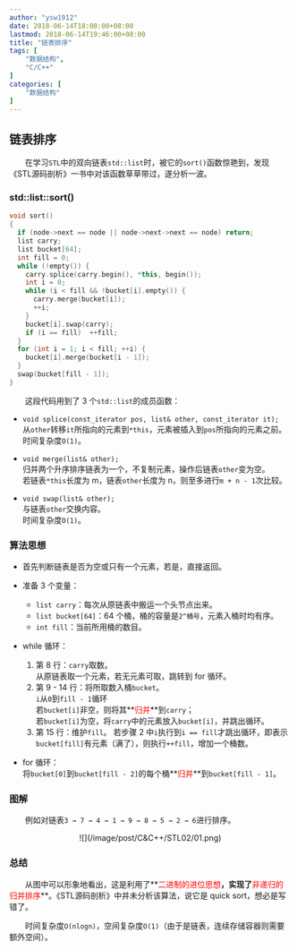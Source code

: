 ```yaml
---
author: "ysw1912"
date: 2018-06-14T18:00:00+08:00
lastmod: 2018-06-14T19:46:00+08:00
title: "链表排序"
tags: [
    "数据结构",
    "C/C++"
]
categories: [
    "数据结构"
]
---
```


## 链表排序

&emsp;&emsp;在学习`STL`中的双向链表`std::list`时，被它的`sort()`函数惊艳到，发现《STL源码剖析》一书中对该函数草草带过，遂分析一波。

### std::list::sort()

```cpp
void sort()
{
  if (node->next == node || node->next->next == node) return;
  list carry;
  list bucket[64];
  int fill = 0;
  while (!empty()) {
    carry.splice(carry.begin(), *this, begin());
    int i = 0;
    while (i < fill && !bucket[i].empty()) {
      carry.merge(bucket[i]);
      ++i;
    }
    bucket[i].swap(carry);
    if (i == fill)  ++fill;
  }
  for (int i = 1; i < fill; ++i) {
    bucket[i].merge(bucket[i - 1]);
  }
  swap(bucket[fill - 1]);
}
```

&emsp;&emsp;这段代码用到了 3 个`std::list`的成员函数：

- `void splice(const_iterator pos, list& other, const_iterator it);`  
  从`other`转移`it`所指向的元素到`*this`，元素被插入到`pos`所指向的元素之前。  
  时间复杂度`O(1)`。

- `void merge(list& other);`  
  归并两个升序排序链表为一个，不复制元素，操作后链表`other`变为空。  
  若链表`*this`长度为 m，链表`other`长度为 n，则至多进行`m + n - 1`次比较。

- `void swap(list& other);`  
  与链表`other`交换内容。  
  时间复杂度`O(1)`。

### 算法思想

- 首先判断链表是否为空或只有一个元素，若是，直接返回。

- 准备 3 个变量：
  - `list carry`：每次从原链表中搬运一个头节点出来。
  - `list bucket[64]`：64 个桶，桶的容量是`2^桶号`，元素入桶时均有序。
  - `int fill`：当前所用桶的数目。

- while 循环：

  1. 第 8 行：`carry`取数。  
     从原链表取一个元素，若无元素可取，跳转到 for 循环。
  2. 第 9 - 14 行：将所取数入桶`bucket`。  
     `i`从`0`到`fill - 1`循环  
     若`bucket[i]`非空，则将其**<font color=#ff0000>归并</font>**到`carry`；  
     若`bucket[i]`为空，将`carry`中的元素放入`bucket[i]`，并跳出循环。
  3. 第 15 行：维护`fill`。
     若步骤 2 中`i`执行到`i == fill`才跳出循环，即表示`bucket[fill]`有元素（满了），则执行`++fill`，增加一个桶数。

- for 循环：  
  将`bucket[0]`到`bucket[fill - 2]`的每个桶**<font color=#ff0000>归并</font>**到`bucket[fill - 1]`。

### 图解

&emsp;&emsp;例如对链表`3 → 7 → 4 → 1 → 9 → 8 → 5 → 2 → 6`进行排序。
<div align=center>![](/image/post/C&C++/STL02/01.png)</div>

### 总结

&emsp;&emsp;从图中可以形象地看出，这是利用了**<font color=#ff0000>二进制的进位思想</font>**，实现了**<font color=#ff0000>非递归的归并排序</font>**。《STL源码剖析》中并未分析该算法，说它是 quick sort，想必是写错了。

&emsp;&emsp;时间复杂度`O(nlogn)`，空间复杂度`O(1)`（由于是链表，连续存储容器则需要额外空间）。
